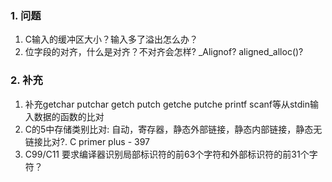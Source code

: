 ### 1. 问题

1. C输入的缓冲区大小？输入多了溢出怎么办？
2. 位字段的对齐，什么是对齐？不对齐会怎样? _Alignof? aligned_alloc()?
### 2. 补充

1. 补充getchar putchar getch putch getche putche printf scanf等从stdin输入数据的函数的比对
2. C的5中存储类别比对: 自动，寄存器，静态外部链接，静态内部链接，静态无链接比对?. C primer plus - 397
3. C99/C11 要求编译器识别局部标识符的前63个字符和外部标识符的前31个字符？
